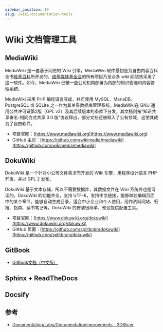 ```yaml
---
sidebar_position: 19
slug: /wiki-documentation-tools
---
```


# Wiki 文档管理工具



## MediaWiki

MediaWiki 是一套基于网络的 Wiki 引擎，MediaWiki 软件最初是为自由内容百科全书[维基百科](https://wikipedia.org)所开发的，[维基媒体基金会](https://wikimediafoundation.org/)的所有项目乃至众多 wiki 网站皆采用了这一软件。如今，MediaWiki 已被一些公司机构部署为内部的知识管理和内容管理系统。

MediaWiki 采用 PHP 编程语言写成，并可使用 MySQL、MariaDB、PostgreSQL 或 SQLite 之一作为其关系数据库管理系统。MediaWiki在 GNU 通用公共许可证第2版（GPL v2）及其后续版本的条款下分发，其文档则按“知识共享署名-相同方式共享 3.0 版”协议释出，部分文档还被释入了公有领域，这使其成为了自由软件。

- 项目官网：[https://www.mediawiki.org](https://www.mediawiki.org)
- GitHub 主页：[https://github.com/wikimedia/mediawiki](https://github.com/wikimedia/mediawiki)



## DokuWiki

DokuWiki 是一个针对小公司文件需求而开发的 Wiki 引擎，用程序设计语言 PHP 开发，并以 GPL 2 发布。

DokuWiki 基于文本存储，所以不需要数据库，其数据文件在 Wiki 系统外也是可读的。DokuWiki 的功能齐全，支持 UTF-8，支持中文链接，能够单独编辑页面中的某个章节，能够自动生成目录，适合中小企业和个人使用，用作资料网站、归档、指南、读书笔记等。DokuWiki 的安装很简单，预设提供配置工具。

- 项目官网：[https://www.dokuwiki.org/dokuwiki](https://www.dokuwiki.org/dokuwiki)
- GitHub 页面：[https://github.com/splitbrain/dokuwiki](https://github.com/splitbrain/dokuwiki)



## GitBook



- [GitBook文档（中文版）](https://chrisniael.gitbooks.io/gitbook-documentation/content/)



## Sphinx + ReadTheDocs



## Docsify





## 参考

- [Documentation/Labs/DocumentationImprovments - 3DSlicer](https://www.slicer.org/wiki/Documentation/Labs/DocumentationImprovments)
